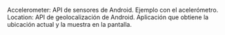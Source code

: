 Accelerometer: API de sensores de Android. Ejemplo con el acelerómetro.
Location: API de geolocalización de Android. Aplicación que obtiene la ubicación actual y la muestra en la pantalla.

